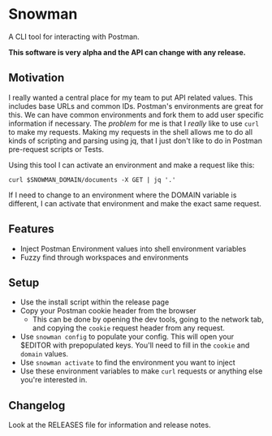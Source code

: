 # Snowman
A CLI tool for interacting with Postman.

**This software is very alpha and the API can change with any release.**

## Motivation
I really wanted a central place for my team to put API related values. This includes base URLs and common IDs. Postman's environments are great for this. We can have common environments and fork them to add user specific information if necessary. The _problem_ for me is that I _really_ like to use `curl` to make my requests. Making my requests in the shell allows me to do all kinds of scripting and parsing using jq, that I just don't like to do in Postman pre-request scripts or Tests. 

Using this tool I can activate an environment and make a request like this:
```
curl $SNOWMAN_DOMAIN/documents -X GET | jq '.'
```
If I need to change to an environment where the DOMAIN variable is different, I can activate that environment and make the exact same request.

## Features
- Inject Postman Environment values into shell environment variables
- Fuzzy find through workspaces and environments

## Setup
- Use the install script within the release page
- Copy your Postman cookie header from the browser
  - This can be done by opening the dev tools, going to the network tab, and copying the `cookie` request header from any request.
- Use `snowman config` to populate your config. This will open your $EDITOR with prepopulated keys. You'll need to fill in the `cookie` and `domain` values.
- Use `snowman activate` to find the environment you want to inject
- Use these environment variables to make `curl` requests or anything else you're interested in.

## Changelog
Look at the RELEASES file for information and release notes.

